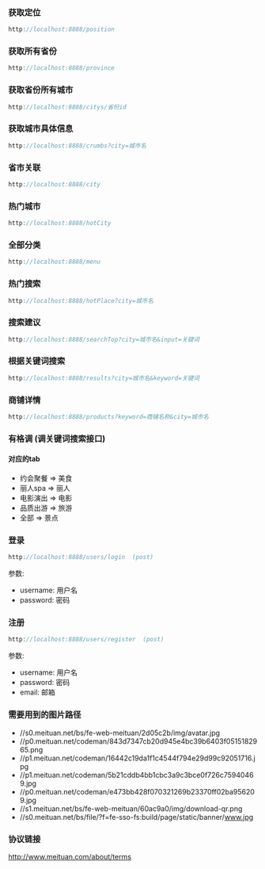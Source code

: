 ###  获取定位

```js
http://localhost:8888/position
```

### 获取所有省份

```js
http://localhost:8888/province
```

### 获取省份所有城市

``` js
http://localhost:8888/citys/省份id
```

### 获取城市具体信息

``` js
http://localhost:8888/crumbs?city=城市名
```

### 省市关联

``` js
http://localhost:8888/city
```

### 热门城市

``` js
http://localhost:8888/hotCity
```

### 全部分类

``` js
http://localhost:8888/menu
```

### 热门搜索

``` js
http://localhost:8888/hotPlace?city=城市名
```

### 搜索建议

``` js
http://localhost:8888/searchTop?city=城市名&input=关键词
```

### 根据关键词搜索

``` js
http://localhost:8888/results?city=城市名&keyword=关键词
```

### 商铺详情

``` js
http://localhost:8888/products?keyword=商铺名称&city=城市名

```

### 有格调 (调关键词搜索接口)

#### 对应的tab

- 约会聚餐 => 美食
- 丽人spa => 丽人
- 电影演出 => 电影
- 品质出游 => 旅游
- 全部 => 景点

### 登录

``` js
http://localhost:8888/users/login  (post)
```

参数:
  - username: 用户名
  - password: 密码

### 注册

``` js
http://localhost:8888/users/register  (post)
```

参数:
  - username: 用户名
  - password: 密码
  - email: 邮箱

### 需要用到的图片路径

- //s0.meituan.net/bs/fe-web-meituan/2d05c2b/img/avatar.jpg
- //p0.meituan.net/codeman/843d7347cb20d945e4bc39b6403f0515182965.png
- //p1.meituan.net/codeman/16442c19da1f1c4544f794e29d99c92051716.jpg
- //p1.meituan.net/codeman/5b21cddb4bb1cbc3a9c3bce0f726c75940469.jpg
- //p0.meituan.net/codeman/e473bb428f070321269b23370ff02ba956209.jpg
- //s1.meituan.net/bs/fe-web-meituan/60ac9a0/img/download-qr.png
- //s0.meituan.net/bs/file/?f=fe-sso-fs:build/page/static/banner/www.jpg

### 协议链接

http://www.meituan.com/about/terms